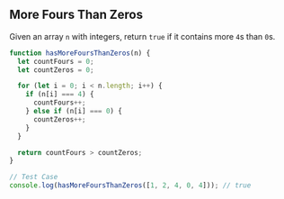 
##  More Fours Than Zeros

Given an array `n` with integers, return `true` if it contains more `4`s than `0`s.

```js
function hasMoreFoursThanZeros(n) {
  let countFours = 0;
  let countZeros = 0;

  for (let i = 0; i < n.length; i++) {
    if (n[i] === 4) {
      countFours++;
    } else if (n[i] === 0) {
      countZeros++;
    }
  }

  return countFours > countZeros;
}

// Test Case
console.log(hasMoreFoursThanZeros([1, 2, 4, 0, 4])); // true

